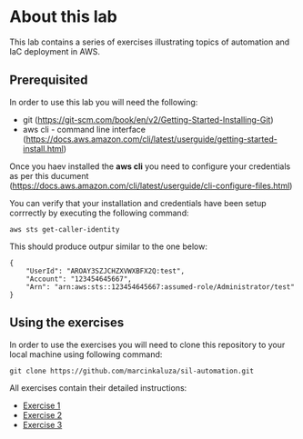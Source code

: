 # About this lab

This lab contains a series of exercises illustrating topics of automation and IaC deployment in AWS.

## Prerequisited
In order to use this lab you will need the following:
* git (https://git-scm.com/book/en/v2/Getting-Started-Installing-Git)
* aws cli - command line interface (https://docs.aws.amazon.com/cli/latest/userguide/getting-started-install.html)

Once you haev installed the **aws cli** you need to configure your credentials as per this ducument (https://docs.aws.amazon.com/cli/latest/userguide/cli-configure-files.html)

You can verify that your installation and credentials have been setup corrrectly by executing the following command:
```
aws sts get-caller-identity
```

This should produce outpur similar to the one below:

```
{
    "UserId": "AROAY3SZJCHZXVWXBFX2Q:test",
    "Account": "123454645667",
    "Arn": "arn:aws:sts::123454645667:assumed-role/Administrator/test"
}
```

## Using the exercises

In order to use the exercises you will need to clone this repository to your local machine using following command:

```
git clone https://github.com/marcinkaluza/sil-automation.git
```

All exercises contain their detailed instructions:

* [Exercise 1](/Exercise1/README.md)
* [Exercise 2](/Exercise2/README.md)
* [Exercise 3](/Exercise3/README.md)
